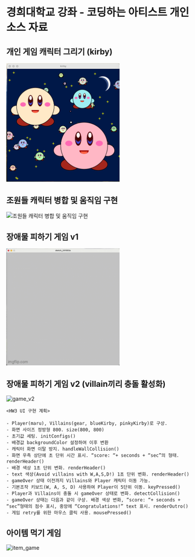 # 경희대학교 강좌 - 코딩하는 아티스트 개인 소스 자료

## 개인 게임 캐릭터 그리기 (kirby)

<img src="./images/kirby-output.png" alt="kirby" width="300" />

## 조원들 캐릭터 병합 및 움직임 구현

<img src="./images/merged-characters.gif" alt="조원들 캐릭터 병합 및 움직임 구현" width="300" />

## 장애물 피하기 게임 v1

<img src="./images/241003_v1.gif" alt="game_v1" width="300" />

## 장애물 피하기 게임 v2 (villain끼리 충돌 활성화)

<img src="./images/241003_v2.gif" alt="game_v2" width="300" />

    <HW3 UI 구현 계획>

    - Player(maru), Villains(gear, blueKirby, pinkyKirby)로 구상.
    - 화면 사이즈 정방형 800. size(800, 800)
    - 초기값 세팅. initConfigs()
    - 배경값 backgroundColor 설정하여 이후 변환
    - 캐릭터 화면 이탈 방지. handleWallCollision()
    - 화면 우측 상단에 초 단위 시간 표시. “score: “+ seconds + “sec”의 형태. renderHeader()
    - 배경 색상 1초 단위 변화. renderHeader()
    - text 색상(Avoid villains with W,A,S,D!) 1초 단위 변화. renderHeader()
    - gameOver 상태 이전까지 Villains와 Player 캐릭터 이동 가능.
    - 기본조작 키보드(W, A, S, D) 사용하여 Player이 5단위 이동. keyPressed()
    - Player과 Villains이 충돌 시 gameOver 상태로 변화. detectCollision()
    - gameOver 상태는 다음과 같이 구상. 배경 색상 변화, “score: “+ seconds + “sec”형태의 점수 표시, 중앙에 “Congratulations!” text 표시. renderOutro()
    - 게임 retry를 위한 마우스 클릭 사용. mousePressed()

## 아이템 먹기 게임

<img src="./images/241010.gif" alt="item_game" width="300" />
